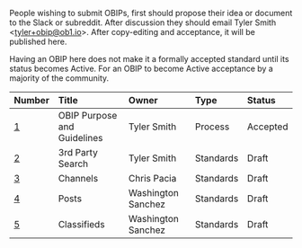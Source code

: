 People wishing to submit OBIPs, first should propose their idea or document to the Slack or subreddit. After discussion they should email Tyler Smith &lt;tyler+obip@ob1.io&gt;. After copy-editing and acceptance, it will be published here.

Having an OBIP here does not make it a formally accepted standard until its status becomes Active. For an OBIP to become Active acceptance by a majority of the community.

| Number | Title |  Owner | Type | Status |
|:-------|:------|:-------|:-----|:-------|
| [1](./obip-0001.mediawiki) | OBIP Purpose and Guidelines | Tyler Smith | Process | Accepted
| [2](./obip-0002.md) | 3rd Party Search | Tyler Smith | Standards | Draft
| [3](./obip-0003.mediawiki) | Channels | Chris Pacia | Standards | Draft
| [4](./obip-0004.md) | Posts | Washington Sanchez | Standards | Draft
| [5](./obip-0005.md) | Classifieds | Washington Sanchez | Standards | Draft